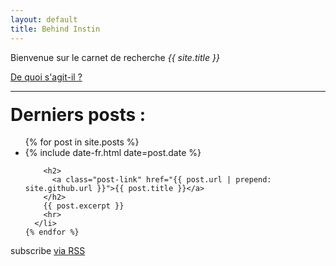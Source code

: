 ```yaml
---
layout: default
title: Behind Instin
---
```


<div class="forhead">
  <p> Bienvenue sur le carnet de recherche <em>{{ site.title }}</em></p>
  <a class="btn btn-default btn-sm" href="{{ site.github.url }}/about" title="About">
    <i class="fa fa-arrow-right"></i> De quoi s'agit-il ?
  </a>

<!-- <h3 style="margin-top:20px">Dernières communications</h3>
  <ul class="fa-ul">
    <li><i class="fa-li fa fa-arrow-right"></i>au colloque <a href="http://www.iscc.cnrs.fr/spip.php?article2078" target="_blank" title="Colloque MIAu"><em>Médiations informatisées de l’autorité : nouvelles écritures, nouvelles pratiques de la reconnaissance ?</em></a><br>les 17 et 18 mars 2016 à l'ISCC (Paris)&nbsp;
    <a class="btn btn-default btn-sm" href="{{ site.github.url }}/2016/03/16/intervention-au-colloque-mediations-informatisees-de-l-autorite.html">
      <i class="fa fa-arrow-right"></i> intervention
    </a></li>
    <li><i class="fa-li fa fa-arrow-right"></i>au colloque <a href="http://colloque2016.ecrituresnumeriques.ca/" target="_blank"><em>Écrivains, personnages et profils : l’éditorialisation de l’auteur</em></a><br>les 24 et 25 mai 2016 à l'Université de Montréal.&nbsp;
    <a class="btn btn-default btn-sm" href="{{ site.github.url }}/2016/05/24/intervention-au-colloque-editorialisation-de-l-auteur.html">
      <i class="fa fa-arrow-right"></i> intervention
    </a></li>
  </ul> -->
</div>

<hr>
<div class="home">

  <h1 class="page-heading" style="margin-top:20px">Derniers posts :</h1>

  <ul class="post-list">
    {% for post in site.posts %}
      <li>
        <span class="post-meta">{% include date-fr.html date=post.date %}</span>

        <h2>
          <a class="post-link" href="{{ post.url | prepend: site.github.url }}">{{ post.title }}</a>
        </h2>
        {{ post.excerpt }}
        <hr>
      </li>
    {% endfor %}
  </ul>

  <p class="rss-subscribe">subscribe <a href="{{ "/feed.xml" | prepend: site.github.url }}">via RSS</a></p>

</div>
